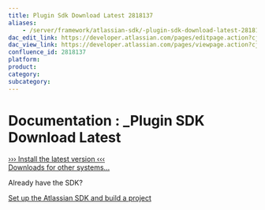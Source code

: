 ```yaml
---
title: Plugin Sdk Download Latest 2818137
aliases:
    - /server/framework/atlassian-sdk/-plugin-sdk-download-latest-2818137.html
dac_edit_link: https://developer.atlassian.com/pages/editpage.action?cjm=wozere&pageId=2818137
dac_view_link: https://developer.atlassian.com/pages/viewpage.action?cjm=wozere&pageId=2818137
confluence_id: 2818137
platform:
product:
category:
subcategory:
---
```

# Documentation : \_Plugin SDK Download Latest

<a href="#›››-install-the-latest-version-‹‹‹" class="sdk-installer">››› Install the latest version ‹‹‹</a>  
<a href="/display/DOCS/Downloads" class="sdk-download-link">Downloads for other systems...</a>

Already have the SDK?

<a href="https://developer.atlassian.com/display/DOCS/Set+up+the+Atlassian+Plugin+SDK+and+Build+a+Project" class="external-link">Set up the Atlassian SDK and build a project</a>
















































































































































































































































































































